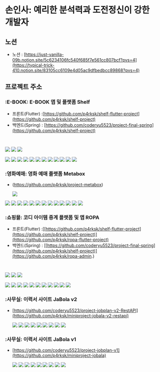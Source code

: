 # 손인사: 예리한 분석력과 도전정신이 강한 개발자
## 노션
- 노션 : [https://just-vanilla-09b.notion.site/5c6234106fc540f685f7e561cc807bcf?pvs=4](https://typical-trick-410.notion.site/83105cc6109e4d05ac9dfbedbcc89868?pvs=4)
## 프로젝트 주소
### :E-BOOK: E-BOOK 앱 및 플랫폼 Shelf
- 프론트(Flutter) :[https://github.com/p4rksk/shelf-flutter-project](https://github.com/p4rksk/shelf-project)
- 백엔드(Spring) : [https://github.com/coderyu5523/project-final-spring](https://github.com/p4rksk/shelf-project)
 <br>
  <p>
  <img src="https://img.shields.io/badge/Flutter-02569B.svg?style=for-the-badge&logo=flutter&logoColor=white"/>
  <img src="https://img.shields.io/badge/Riverpod-42a5f5.svg?style=for-the-badge&logo=riverpod&logoColor=white"/>
  <img src="https://img.shields.io/badge/Dart-0175C2.svg?style=for-the-badge&logo=dart&logoColor=white"/>
  </p>
  <p>
  <img src="https://img.shields.io/badge/Springboot-6DB33F?style=for-the-badge&logo=springboot&logoColor=white"/>
  <img src="https://img.shields.io/badge/BootStrap-8A2BE2?style=for-the-badge&logo=BootStrap&logoColor=white"/>
  <img src="https://img.shields.io/badge/Java-ED8B00?style=for-the-badge&logo=openjdk&logoColor=white"/>
  <img src="https://img.shields.io/badge/JavaScript-F7DF1E?style=for-the-badge&logo=JavaScript&logoColor=white"/>
  <img src="https://img.shields.io/badge/HTML5-E34F26?style=for-the-badge&logo=html5&logoColor=white"/>
  <img src="https://img.shields.io/badge/CSS3-1572B6?style=for-the-badge&logo=css3&logoColor=white"/>
  <img src="https://img.shields.io/badge/mustache-F7DF1E?style=for-the-badge&logo=Mustache&logoColor=white"/>
  <img src="https://img.shields.io/badge/jQuery-0769AD.svg?style=for-the-badge&logo=jquery&logoColor=white"/>
  <img src="https://img.shields.io/badge/Chart.js-FF6384.svg?style=for-the-badge&logo=chartdotjs&logoColor=white"/>
  <img src="https://img.shields.io/badge/H2-FFA500?style=for-the-badge&logo=H2&logoColor=white"/>
  <img src="https://img.shields.io/badge/MySQL-005C84?style=for-the-badge&logo=mysql&logoColor=white"/>
  <img src="https://img.shields.io/badge/REST%20API-412991?style=for-the-badge&logo=api&logoColor=white"/>
  </p>
  
### :영화예매: 영화 예매 플랫폼 Metabox
- (https://github.com/p4rksk/project-metabox)
  <br>
  <p>
  <img src="https://img.shields.io/badge/-IntelliJ%20IDEA-blue?logo=intellij-idea&logoColor=white"/>
<img src="https://img.shields.io/badge/-Cursor%20AI-black?logo=coursera&logoColor=white"/>
<img src="https://img.shields.io/badge/JavaScript-%23323330.svg?style=flat&logo=javascript&logoColor=white"/>
<img src="https://img.shields.io/badge/Java-%23ED8B00.svg?style=flat&logo=openjdk&logoColor=white"/>
<img src="https://img.shields.io/badge/-CSS3-blue?logo=css3&logoColor=white"/>
<img src="https://img.shields.io/badge/-Spring%20Boot-brightgreen?logo=spring&logoColor=white"/>
<img src="https://img.shields.io/badge/Redis-black?logo=redis&logoColor=white"/>
<img src="https://img.shields.io/badge/JPA-red?logo=spring&logoColor=white"/>
<img src="https://img.shields.io/badge/FFmpeg-green?logo=ffmpeg&logoColor=white"/>
<img src="https://img.shields.io/badge/jQuery-blue?logo=jquery&logoColor=white"/>
<img src="https://img.shields.io/badge/JUnit-green?logo=junit5&logoColor=white"/>
<img src="https://img.shields.io/badge/BootStrap-%238511FA.svg?style=flat&logo=bootstrap&logoColor=white"/>
<img src="https://img.shields.io/badge/-H2-orange?logo=amazondocumentdb&logoColor=white"/>
<img src="https://img.shields.io/badge/MySQL-black?&logo=mysql&logoColor=white"/>
   </p>
   
### :쇼핑몰: 코디 아이템 중계 플랫폼 및 앱 ROPA
- 프론트(Flutter) :[[https://github.com/p4rksk/shelf-flutter-project](https://github.com/p4rksk/shelf-project)](https://github.com/p4rksk/ropa-flutter-project)
- 백엔드(Spring) : [[https://github.com/coderyu5523/project-final-spring](https://github.com/p4rksk/shelf-project)](https://github.com/p4rksk/ropa-admin.)
 <br>
  <p>
  <img src="https://img.shields.io/badge/Flutter-02569B.svg?style=for-the-badge&logo=flutter&logoColor=white"/>
  <img src="https://img.shields.io/badge/Riverpod-42a5f5.svg?style=for-the-badge&logo=riverpod&logoColor=white"/>
  <img src="https://img.shields.io/badge/Dart-0175C2.svg?style=for-the-badge&logo=dart&logoColor=white"/>
  </p>
  <p>
  <img src="https://img.shields.io/badge/Springboot-6DB33F?style=for-the-badge&logo=springboot&logoColor=white"/>
  <img src="https://img.shields.io/badge/BootStrap-8A2BE2?style=for-the-badge&logo=BootStrap&logoColor=white"/>
  <img src="https://img.shields.io/badge/Java-ED8B00?style=for-the-badge&logo=openjdk&logoColor=white"/>
  <img src="https://img.shields.io/badge/HTML5-E34F26?style=for-the-badge&logo=html5&logoColor=white"/>
  <img src="https://img.shields.io/badge/mustache-F7DF1E?style=for-the-badge&logo=Mustache&logoColor=white"/>
  <img src="https://img.shields.io/badge/Chart.js-FF6384.svg?style=for-the-badge&logo=chartdotjs&logoColor=white"/>
  <img src="https://img.shields.io/badge/H2-FFA500?style=for-the-badge&logo=H2&logoColor=white"/>
  <img src="https://img.shields.io/badge/MySQL-005C84?style=for-the-badge&logo=mysql&logoColor=white"/>
  <img src="https://img.shields.io/badge/REST%20API-412991?style=for-the-badge&logo=api&logoColor=white"/>
  <img src="https://img.shields.io/badge/amazonaws-232F3E?style=for-the-badge&logo=amazonaws&logoColor=white"/>
  <img src="https://img.shields.io/badge/gradle-02303A?style=for-the-badge&logo=gradle&logoColor=white"/>
  </p>
  
### :사무실: 이력서 사이트 JaBola v2
- [https://github.com/coderyu5523/project-jobplan-v2-RestAPI](https://github.com/p4rksk/miniproject-jobala-v2-restapi)
  <p>
  <img src="https://img.shields.io/badge/Springboot-6DB33F?style=for-the-badge&logo=springboot&logoColor=white"/>
  <img src="https://img.shields.io/badge/BootStrap-8A2BE2?style=for-the-badge&logo=BootStrap&logoColor=white"/>
  <img src="https://img.shields.io/badge/Java-ED8B00?style=for-the-badge&logo=openjdk&logoColor=white"/>
  <img src="https://img.shields.io/badge/JavaScript-F7DF1E?style=for-the-badge&logo=JavaScript&logoColor=white"/>
  <img src="https://img.shields.io/badge/H2-FFA500?style=for-the-badge&logo=H2&logoColor=white"/>
  <img src="https://img.shields.io/badge/MySQL-005C84?style=for-the-badge&logo=mysql&logoColor=white"/>
  <img src="https://img.shields.io/badge/REST%20API-412991?style=for-the-badge&logo=api&logoColor=white"/>
  <img src="https://img.shields.io/badge/base64-FFA500?style=flat&logo=base64&logoColor=white"/>
  <img src="https://img.shields.io/badge/Amazonaws-232F3E?style=flat&logo=amazonaws&logoColor=white"/>  
  </p>
  
### :사무실: 이력서 사이트 JaBola v1
- [https://github.com/coderyu5523/project-jobplan-v1](https://github.com/p4rksk/miniproject-jobala)
  <p>
  <img src="https://img.shields.io/badge/Springboot-6DB33F?style=for-the-badge&logo=springboot&logoColor=white"/>
  <img src="https://img.shields.io/badge/BootStrap-8A2BE2?style=for-the-badge&logo=BootStrap&logoColor=white"/>
  <img src="https://img.shields.io/badge/Java-ED8B00?style=for-the-badge&logo=openjdk&logoColor=white"/>
  <img src="https://img.shields.io/badge/JavaScript-F7DF1E?style=for-the-badge&logo=JavaScript&logoColor=white"/>
  <img src="https://img.shields.io/badge/H2-FFA500?style=for-the-badge&logo=H2&logoColor=white"/>
  <img src="https://img.shields.io/badge/MySQL-005C84?style=for-the-badge&logo=mysql&logoColor=white"/>
  <img src="https://img.shields.io/badge/HTML5-E34F26?style=for-the-badge&logo=html5&logoColor=white"/>
  <img src="https://img.shields.io/badge/CSS3-1572B6?style=for-the-badge&logo=css3&logoColor=white"/>
  <img src="https://img.shields.io/badge/mustache-F7DF1E?style=for-the-badge&logo=Mustache&logoColor=white"/>
  </p>
